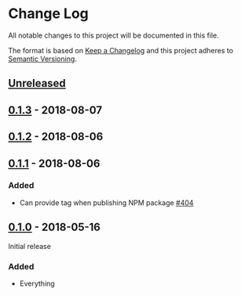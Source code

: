 # Change Log

All notable changes to this project will be documented in this file.

The format is based on [Keep a Changelog](http://keepachangelog.com/)
and this project adheres to [Semantic Versioning](http://semver.org/).

## [Unreleased][]

[Unreleased]: https://github.com/atomist/sdm/compare/0.1.3...HEAD

## [0.1.3][] - 2018-08-07

[0.1.3]: https://github.com/atomist/sdm/compare/0.1.2...0.1.3

## [0.1.2][] - 2018-08-06

[0.1.2]: https://github.com/atomist/sdm/compare/0.1.1...0.1.2

## [0.1.1][] - 2018-08-06

[0.1.1]: https://github.com/atomist/sdm/compare/0.1.0...0.1.1

### Added

-   Can provide tag when publishing NPM package [#404][404]

[404]: https://github.com/atomist/sdm/issues/404

## [0.1.0][] - 2018-05-16

Initial release

[0.1.0]: https://github.com/atomist/sdm/tree/0.1.0

### Added

-   Everything

